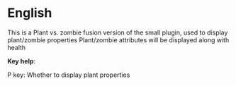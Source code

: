 
# English
This is a Plant vs. zombie fusion version of the small plugin, used to display plant/zombie properties
Plant/zombie attributes will be displayed along with health

**Key help**:

P key: Whether to display plant properties
